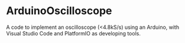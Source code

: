 # ArduinoOscilloscope
A code to implement an oscilloscope (&lt;4.8kS/s) using an Arduino, with Visual Studio Code and PlatformIO as developing tools.
